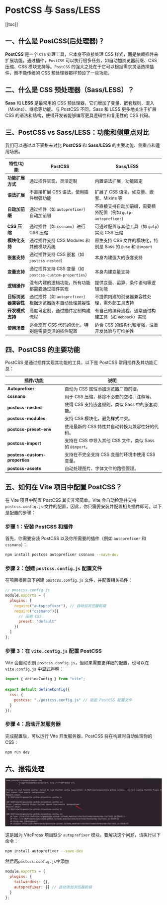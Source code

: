 # PostCSS 与 Sass/LESS

[[toc]]

## 一、什么是 PostCSS(后处理器)？

**PostCSS** 是一个 `CSS` 处理工具，它本身不直接处理 CSS 样式，而是依赖插件来扩展功能。通过插件，`PostCSS` 可以执行很多任务，如自动加浏览器前缀、CSS 压缩、CSS 模块支持等。`PostCSS` 的强大之处在于它可以根据需求灵活选择插件，而不像传统的 CSS 预处理器那样预设了一些功能。

## 二、什么是 CSS 预处理器（Sass/LESS）？

**Sass** 和 **LESS** 是最常用的 CSS 预处理器，它们增加了变量、嵌套规则、混入（Mixins）、继承等功能。与 PostCSS 不同，Sass 和 LESS 更多地关注于扩展 CSS 的语法和结构，使得开发者能够编写更具逻辑性和复用性的 CSS 代码。

## 三、PostCSS vs Sass/LESS：功能和侧重点对比

我们可以通过以下表格来对比 **PostCSS** 和 **Sass/LESS** 的主要功能、侧重点和适用场景。

| 特性/功能            | **PostCSS**                                               | **Sass/LESS**                                                  |
| -------------------- | --------------------------------------------------------- | -------------------------------------------------------------- |
| **功能扩展方式**     | 通过插件实现，灵活定制                                    | 内置语法扩展，功能固定                                         |
| **语法扩展**         | 不直接扩展 CSS 语法，使用插件增强功能                     | 扩展了 CSS 语法，如变量、嵌套、Mixins 等                       |
| **自动加前缀**       | 通过插件（如 `autoprefixer`）自动加前缀                   | 不直接支持自动加前缀，需要额外配置（例如 `gulp-autoprefixer`） |
| **CSS 压缩**         | 通过插件（如 `cssnano`）进行 CSS 压缩                     | 可通过配置与其他工具（如 `gulp`）实现 CSS 压缩                 |
| **模块化支持**       | 通过插件支持 CSS Modules 和其他模块系统                   | 原生支持 CSS 文件的模块化，特别是 Sass 的 `@use` 和 `@import`  |
| **嵌套支持**         | 通过插件支持 CSS 嵌套（如 `postcss-nested`）              | 本身内建强大的嵌套支持                                         |
| **变量支持**         | 通过插件支持 CSS 变量（如 `postcss-custom-properties`）   | 本身内建变量支持                                               |
| **逻辑操作**         | 没有内建的逻辑功能，所有功能都需要通过插件实现            | 提供变量、运算、条件语句等逻辑功能                             |
| **目标浏览器兼容性** | 通过插件（如 `autoprefixer`）根据浏览器版本自动处理兼容性 | 不提供内建的浏览器兼容性处理，需外部工具支持                   |
| **开发模式支持**     | 高度可定制，通过插件定制构建流程                          | 有自己的编译流程，通常通过构建工具（如 `Webpack`）实现         |
| **使用场景**         | 适合现有 CSS 代码的优化，特别是需要灵活的插件配置         | 适合 CSS 的结构化和增强，注重开发体验与可维护性                |

## 四、PostCSS 的主要功能

PostCSS 是通过插件实现其功能的工具，以下是 PostCSS 常用插件及其功能汇总：

| 插件/功能                     | 说明                                                     |
| ----------------------------- | -------------------------------------------------------- |
| **Autoprefixer**              | 自动为 CSS 属性添加浏览器厂商前缀。                      |
| **cssnano**                   | 用于 CSS 压缩，移除不必要的空格、注释等。                |
| **postcss-nested**            | 使得 CSS 支持嵌套规则，类似 Sass 中的嵌套功能。          |
| **postcss-modules**           | 支持 CSS 模块化，避免样式冲突。                          |
| **postcss-preset-env**        | 使用最新的 CSS 特性并自动转换为兼容性好的代码。          |
| **postcss-import**            | 支持在 CSS 中导入其他 CSS 文件，类似 Sass 的 `@import`。 |
| **postcss-custom-properties** | 支持在不完全支持 CSS 变量的环境中使用 CSS 变量。         |
| **postcss-assets**            | 自动处理图片、字体文件的路径管理。                       |

## 五、如何在 Vite 项目中配置 PostCSS？

在 Vite 项目中配置 PostCSS 其实非常简单。Vite 会自动检测并支持 `postcss.config.js` 文件的配置，因此，你只需要安装并配置相关插件即可。以下是配置的步骤：

### 步骤 1：安装 PostCSS 和插件

首先，你需要安装 PostCSS 以及你所需要的插件（例如 `autoprefixer` 和 `cssnano`）：

```bash
npm install postcss autoprefixer cssnano --save-dev
```

### 步骤 2：创建 `postcss.config.js` 配置文件

在项目根目录下创建 `postcss.config.js` 文件，并配置相关插件：

```js
// postcss.config.js
module.exports = {
  plugins: [
    require("autoprefixer"), // 自动加浏览器前缀
    require("cssnano")({
      // 压缩 CSS
      preset: "default"
    })
  ]
};
```

### 步骤 3：在 `vite.config.js` 配置 PostCSS

Vite 会自动识别 `postcss.config.js`，但如果需要更详细的配置，也可以在 `vite.config.js` 中显式声明：

```js
import { defineConfig } from "vite";

export default defineConfig({
  css: {
    postcss: "./postcss.config.js" // 指定 PostCSS 配置文件
  }
});
```

### 步骤 4：启动开发服务器

完成配置后，可以运行 Vite 开发服务器，PostCSS 将在构建时自动处理你的 CSS：

```bash
npm run dev
```

## 六、报错处理

![](../images/autoprefixer.png)

这是因为 VitePress 项目缺少 `autoprefixer` 模块。要解决这个问题，请执行以下命令：

```bash
npm install autoprefixer --save-dev
```

然后再`postcss.config.js`中添加

```js
module.exports = {
  plugins: {
    tailwindcss: {},
    autoprefixer: {} // 自动添加浏览器前缀
  }
};
```
